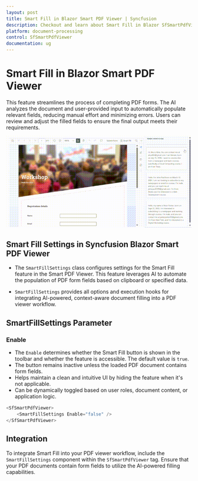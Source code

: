 ```yaml
---
layout: post
title: Smart Fill in Blazor Smart PDF Viewer | Syncfusion
description: Checkout and learn about Smart Fill in Blazor SfSmartPdfViewer.
platform: document-processing
control: SfSmartPdfViewer
documentation: ug
---
```


# Smart Fill in Blazor Smart PDF Viewer
This feature streamlines the process of completing PDF forms. The AI analyzes the document and user-provided input to automatically populate relevant fields, reducing manual effort and minimizing errors. Users can review and adjust the filled fields to ensure the final output meets their requirements.

![Smart Fill](images/smartfill_pdfviewer.gif)


## Smart Fill Settings in Syncfusion Blazor Smart PDF Viewer
- The `SmartFillSettings` class configures settings for the Smart Fill feature in the Smart PDF Viewer. This feature leverages AI to automate the population of PDF form fields based on clipboard or specified data.

- `SmartFillSettings` provides all options and execution hooks for integrating AI-powered, context-aware document filling into a PDF viewer workflow.

## SmartFillSettings Parameter

### Enable
- The `Enable` determines whether the Smart Fill button is shown in the toolbar and whether the feature is accessible. The default value is `true`.
- The button remains inactive unless the loaded PDF document contains form fields.
- Helps maintain a clean and intuitive UI by hiding the feature when it's not applicable.
- Can be dynamically toggled based on user roles, document content, or application logic.

```csharp
<SfSmartPdfViewer>
    <SmartFillSettings Enable="false" />
</SfSmartPdfViewer>
```

## Integration
To integrate Smart Fill into your PDF viewer workflow, include the `SmartFillSettings` component within the `SfSmartPdfViewer` tag. Ensure that your PDF documents contain form fields to utilize the AI-powered filling capabilities.
